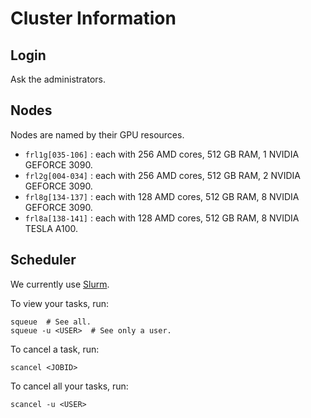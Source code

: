 # Cluster Information

## Login

Ask the administrators.

## Nodes

Nodes are named by their GPU resources. 

+ `frl1g[035-106]` : each with 256 AMD cores, 512 GB RAM, 1 NVIDIA GEFORCE 3090.
+ `frl2g[004-034]` : each with 256 AMD cores, 512 GB RAM, 2 NVIDIA GEFORCE 3090.
+ `frl8g[134-137]` : each with 128 AMD cores, 512 GB RAM, 8 NVIDIA GEFORCE 3090.
+ `frl8a[138-141]` : each with 128 AMD cores, 512 GB RAM, 8 NVIDIA TESLA A100.

[comment]: <> (+ `frlgpu[001-008]` &#40;`10.210.5.[34-41]`&#41;: GPU nodes with 128 AMD cores, 512 GB RAM, 8 NVIDIA 3090 each.)

[comment]: <> (+ `mu01` &#40;`10.210.5.250`&#41;: The NIS node, also serving the Slurm master, Prometheus master, and possibly REDIS. Do not)

[comment]: <> (  touch this server unless you know what you are doing.)

[comment]: <> (+ `frldisk002` &#40;`10.210.5.201`&#41;: The disk node serving NFS, including home.)

## Scheduler

We currently use [Slurm](https://slurm.schedmd.com/overview.html).

To view your tasks, run:
```
squeue  # See all.
squeue -u <USER>  # See only a user.
```

To cancel a task, run:
```
scancel <JOBID>
```

To cancel all your tasks, run:
```
scancel -u <USER>
```
